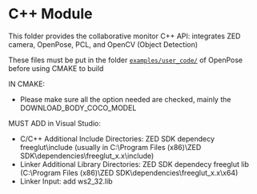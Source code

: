 # C++ Module
This folder provides the collaborative monitor C++ API: integrates ZED camera, OpenPose, PCL, and OpenCV (Object Detection)

These files must be put in the folder [`examples/user_code/`](https://github.com/CMU-Perceptual-Computing-Lab/openpose/tree/master/examples/user_code) of OpenPose before using CMAKE to build

IN CMAKE:
- Please make sure all the option needed are checked, mainly the DOWNLOAD_BODY_COCO_MODEL 

MUST ADD in Visual Studio:
- C/C++ Additional Include Directories: ZED SDK dependecy freeglut\include (usually in C:\Program Files (x86)\ZED SDK\dependencies\freeglut_x.x\include)
- Linker Additional Library Directories: ZED SDK dependecy freeglut lib (C:\Program Files (x86)\ZED SDK\dependencies\freeglut_x.x\x64)
- Linker Input: add ws2_32.lib
